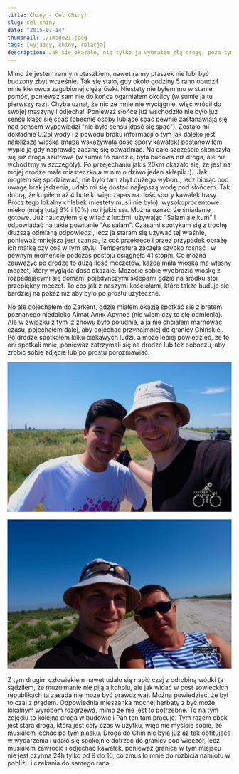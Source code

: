 ```yaml
---
title: Chiny - Cel Chiny!
slug: cel-chiny
date: "2015-07-14"
thumbnail: ./Image21.jpeg
tags: [wyjazdy, chiny, relacja]
description: Jak się okazało, nie tylko ja wybrałem złą drogę, poza tym zaczęło się robić gorąco, więc przyśpieszyłem, aby dotrzeć do Chin.
---
```


Mimo że jestem rannym ptaszkiem, nawet ranny ptaszek nie lubi być budzony zbyt wcześnie. Tak się stało, gdy około godziny 5 rano obudził mnie kierowca zagubionej ciężarówki. Niestety nie byłem mu w stanie pomóc, ponieważ sam nie do końca ogarniałem okolicy (w sumie ja tu pierwszy raz). Chyba uznał, że nic ze mnie nie wyciągnie, więc wrócił do swojej maszyny i odjechał. Ponieważ słońce już wschodziło nie było już sensu kłaść się spać (obecnie osoby lubiące spać pewnie zastanawiają się nad sensem wypowiedzi "nie było sensu kłaść się spać"). Zostało mi dokładnie 0.25l wody i z powodu braku informacji o tym jak daleko jest najbliższa wioska (mapa wskazywała dość spory kawałek) postanowiłem wypić ją gdy naprawdę zacznę się odwadniać. Na całe szczęście skończyła się już droga szutrowa (w sumie to bardziej była budowa niż droga, ale nie wchodźmy w szczegóły). Po przejechaniu jakiś 20km okazało się, że jest na mojej drodze małe miasteczko a w nim o dziwo jeden sklepik :) . Jak mogłem się spodziewać, nie było tam zbyt dużego wyboru, lecz biorąc pod uwagę brak jedzenia, udało mi się dostać najlepszą wodę pod słońcem. Tak dobrą, że kupiłem aż 4 butelki więc zapas na dość spory kawałek trasy. Prócz tego lokalny chlebek (niestety musli nie było), wysokoprocentowe mleko (mają tutaj 6% i 10%) no i jakiś ser. Można uznać, że śniadanie gotowe. Już nauczyłem się witać z ludźmi, używając "Salam alejkum" i odpowiadać na takie powitanie "As salam". Czasami spotykam się z trochę dłuższą odmianą odpowiedzi, lecz ja staram się używać tej właśnie, ponieważ mniejsza jest szansa, iż coś przekręcę i przez przypadek obrażę ich matkę czy coś w tym stylu. Temperatura zaczęła szybko rosnąć i w pewnym momencie podczas postoju osiągnęła 41 stopni. Co można zauważyć po drodze to dużą ilość meczetów, każda mała wioska ma własny meczet, który wygląda dość okazale. Możecie sobie wyobrazić wioskę z rozpadającymi się domami pojedynczymi sklepami gdzie na środku stoi przepiękny meczet. To coś jak z naszymi kościołami, które także buduje się bardziej na pokaz niż aby było po prostu użyteczne.

No ale dojechałem do Żarkent, gdzie miałem okazję spotkać się z bratem poznanego niedaleko Almat Алик Арупов (nie wiem czy to się odmienia). Ale w związku z tym iż znowu było południe, a ja nie chciałem marnować czasu, pojechałem dalej, aby dojechać przynajmniej do granicy Chińskiej. Po drodze spotkałem kilku ciekawych ludzi, a może lepiej powiedzieć, że to oni spotkali mnie, ponieważ zatrzymali się na drodze lub też poboczu, aby zrobić sobie zdjęcie lub po prostu porozmawiać.

![image](./Image22.jpeg)

![image](./Image23.jpeg)

Z tym drugim człowiekiem nawet udało się napić czaj z odrobiną wódki (a sądziłem, że muzułmanie nie piją alkoholu, ale jak widać w post sowieckich republikach ta zasada nie może być prawdziwa). Można powiedzieć, że był to czaj z prądem. Odpowiednia mieszanka mocnej herbaty z być może lokalnym wyrobem rozgrzewa, mimo że nie jest to potrzebne. To na tym zdjęciu to kolejna droga w budowie i Pan ten tam pracuje. Tym razem obok jest stara droga, która jest cały czas w użytku, więc nie myślcie sobie, że musiałem jechać po tym piasku. Droga do Chin nie była już aż tak obfitująca w wydarzenia i udało się spokojnie dotrzeć do granicy pod wieczór, lecz musiałem zawrócić i odjechać kawałek, ponieważ granica w tym miejscu nie jest czynna 24h tylko od 9 do 16, co zmusiło mnie do rozbicia namiotu w pobliżu i czekania do samego rana.